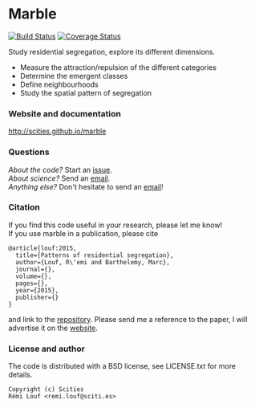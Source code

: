 # Marble

[![Build Status](https://travis-ci.org/scities/marble.svg)](https://travis-ci.org/scities/marble)
[![Coverage Status](https://coveralls.io/repos/scities/marble/badge.svg)](https://coveralls.io/r/scities/marble)

Study residential segregation, explore its different dimensions.

* Measure the attraction/repulsion of the different categories
* Determine the emergent classes
* Define neighbourhoods
* Study the spatial pattern of segregation

### Website and documentation

http://scities.github.io/marble

### Questions

*About the code?* Start an [issue](https://github.com/scities/marble/issues/new).  
*About science?* Send an [email](remi.louf@sciti.es).  
*Anything else?* Don't hesitate to send an [email](remi.louf@sciti.es)!

### Citation

If you find this code useful in your research, please let me know!  
If you use marble in a publication, please cite

```
@article{louf:2015,
  title={Patterns of residential segregation},
  author={Louf, R\'emi and Barthelemy, Marc},
  journal={},
  volume={},
  pages={},
  year={2015},
  publisher={}
}
```

and link to the [repository](http://github.com/scities/marble). Please send me a reference to the paper, I will advertise it on the [website](http://scities.github.io/marble).

### License and author

The code is distributed with a BSD license, see LICENSE.txt for more details.

```
Copyright (c) Scities
Rémi Louf <remi.louf@sciti.es>
```
